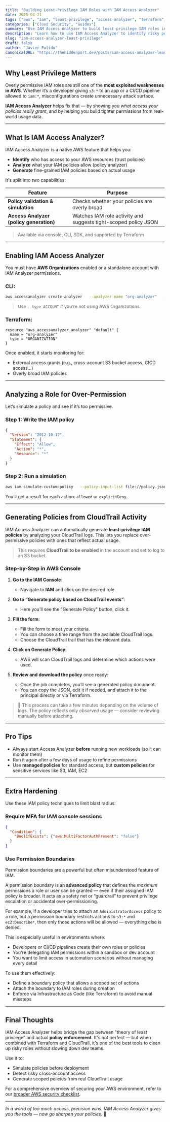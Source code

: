 ```yaml
---
title: "Building Least-Privilege IAM Roles with IAM Access Analyzer"
date: 2025-04-21
tags: ["aws", "iam", "least-privilege", "access-analyzer", "terraform", "security"]
categories: ["Cloud Security", "Guides"]
summary: "Use IAM Access Analyzer to build least-privilege IAM roles in AWS — includes policy generation from CloudTrail, Terraform integration, and AWS best practices."
description: "Learn how to use IAM Access Analyzer to identify risky permissions, generate fine-tuned IAM policies, and integrate the tool into your AWS development workflow."
slug: "iam-access-analyzer-least-privilege"
draft: false
author: "Javier Pulido"
canonicalURL: "https://thehiddenport.dev/posts/iam-access-analyzer-least-privilege"
---
```


## Why Least Privilege Matters

Overly permissive IAM roles are still one of the **most exploited weaknesses in AWS**. Whether it’s a developer giving `s3:*` to an app or a CI/CD pipeline allowed to `iam:*`, misconfigurations create unnecessary attack surface.

**IAM Access Analyzer** helps fix that — by showing you *what access your policies really grant*, and by helping you build tighter permissions from real-world usage data.

---

## What Is IAM Access Analyzer?

IAM Access Analyzer is a native AWS feature that helps you:

- **Identify** who has access to your AWS resources (trust policies)
- **Analyze** what your IAM policies allow (policy analyzer)
- **Generate** fine-grained IAM policies based on actual usage

It's split into two capabilities:

| Feature | Purpose |
|--------|---------|
| **Policy validation & simulation** | Checks whether your policies are overly broad |
| **Access Analyzer (policy generation)** | Watches IAM role activity and suggests tight-scoped policy JSON |

> Available via console, CLI, SDK, and supported by Terraform

---

## Enabling IAM Access Analyzer

You must have **AWS Organizations** enabled or a standalone account with IAM Analyzer permissions.

### CLI:
```bash
aws accessanalyzer create-analyzer   --analyzer-name "org-analyzer"   --type ORGANIZATION
```

> Use `--type ACCOUNT` if you're not using AWS Organizations.

### Terraform:
```hcl
resource "aws_accessanalyzer_analyzer" "default" {
  name = "org-analyzer"
  type = "ORGANIZATION"
}
```

Once enabled, it starts monitoring for:
- External access grants (e.g., cross-account S3 bucket access, CICD access...)
- Overly broad IAM policies

---

## Analyzing a Role for Over-Permission

Let’s simulate a policy and see if it’s too permissive.

### Step 1: Write the IAM policy
```json
{
  "Version": "2012-10-17",
  "Statement": {
    "Effect": "Allow",
    "Action": "*",
    "Resource": "*"
  }
}
```

### Step 2: Run a simulation
```bash
aws iam simulate-custom-policy   --policy-input-list file://policy.json   --action-names "s3:ListBucket" "ec2:StartInstances" "iam:DeleteUser"
```

You’ll get a result for each action: `allowed` or `explicitDeny`.

---

## Generating Policies from CloudTrail Activity

IAM Access Analyzer can automatically generate **least-privilege IAM policies** by analyzing your CloudTrail logs. This lets you replace over-permissive policies with ones that reflect actual usage.

> This requires **CloudTrail to be enabled** in the account and set to log to an S3 bucket.

### Step-by-Step in AWS Console

1. **Go to the IAM Console**:
   - Navigate to **IAM** and click on the desired role.

2. **Go to “Generate policy based on CloudTrail events”**:
   - Here you’ll see the "Generate Policy" button, click it.

3. **Fill the form**:
   - Fill the form to meet your criteria.
   - You can choose a time range from the available CloudTrail logs.
   - Choose the CloudTrail trail that has the relevant data.

4. **Click on Generate Policy**:
   - AWS will scan CloudTrail logs and determine which actions were used.

5. **Review and download the policy** once ready:
   - Once the job completes, you’ll see a generated policy document.
   - You can copy the JSON, edit it if needed, and attach it to the principal directly or via Terraform.

> 🧠 This process can take a few minutes depending on the volume of logs. The policy reflects only *observed* usage — consider reviewing manually before attaching.

---

## Pro Tips

- Always start Access Analyzer **before** running new workloads (so it can monitor them)
- Run it again after a few days of usage to refine permissions
- Use **managed policies** for standard access, but **custom policies** for sensitive services like S3, IAM, EC2

---

## Extra Hardening

Use these IAM policy techniques to limit blast radius:

### Require MFA for IAM console sessions

```json
{
  "Condition": {
    "BoolIfExists": {"aws:MultiFactorAuthPresent": "false"}
  }
}
```

### Use Permission Boundaries

Permission boundaries are a powerful but often misunderstood feature of IAM.

A permission boundary is an **advanced policy** that defines the *maximum* permissions a role or user can be granted — even if their assigned IAM policy is broader. It acts as a safety net or “guardrail” to prevent privilege escalation or accidental over-permissioning.

For example, if a developer tries to attach an `AdministratorAccess` policy to a role, but a permission boundary restricts actions to `s3:*` and `ec2:Describe*`, then only those actions will be allowed — everything else is denied.

This is especially useful in environments where:
- Developers or CI/CD pipelines create their own roles or policies
- You're delegating IAM permissions within a sandbox or dev account
- You want to limit access in automation scenarios without managing every detail

To use them effectively:
- Define a boundary policy that allows a scoped set of actions
- Attach the boundary to IAM roles during creation
- Enforce via Infrastructure as Code (like Terraform) to avoid manual missteps



---

## Final Thoughts

IAM Access Analyzer helps bridge the gap between "theory of least privilege" and actual **policy enforcement**. It's not perfect — but when combined with Terraform and CloudTrail, it's one of the best tools to clean up risky roles without slowing down dev teams.

Use it to:
- Simulate policies before deployment
- Detect risky cross-account access
- Generate scoped policies from real CloudTrail usage

For a comprehensive overview of securing your AWS environment, refer to our [broader AWS security checklist](https://thehiddenport.dev/aws-security-checklist-2025).

---

*In a world of too much access, precision wins. IAM Access Analyzer gives you the tools — now go sharpen your policies.* 🔐
